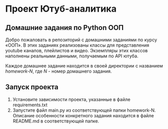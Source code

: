 # Проект Ютуб-аналитика

## Домашние задания по Python ООП

Добро пожаловать в репозиторий с домашними заданиями по курсу «ООП». 
В этих заданиях реализованы классы для представления youtube каналов, плейлистов и видео. 
Экземпляры этих классов наполнены реальными данными, получаемым по API ютуба.

Каждое домашнее задание находится в своей директории с названием _homework-N_, где _N_ - номер домашнего задания. 

## Запуск проекта
1. Установите зависимости проекта, указанные в файле requirements.txt
2. Запустите файл main.py из соответствующей папки homework-N. Описание особенности конкретного задания находится в файле README.md в соответствующей папке.
